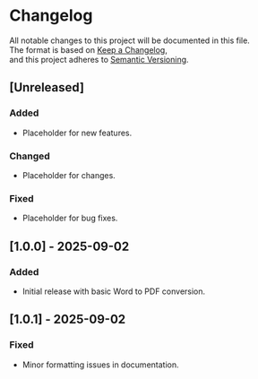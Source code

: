 # Changelog

All notable changes to this project will be documented in this file.  
The format is based on [Keep a Changelog](https://keepachangelog.com/en/1.1.0/),  
and this project adheres to [Semantic Versioning](https://semver.org/).

## [Unreleased]

### Added
- Placeholder for new features.

### Changed
- Placeholder for changes.

### Fixed
- Placeholder for bug fixes.

## [1.0.0] - 2025-09-02
### Added
- Initial release with basic Word to PDF conversion.

## [1.0.1] - 2025-09-02
### Fixed
- Minor formatting issues in documentation.
